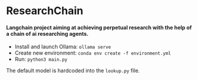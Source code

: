 # ResearchChain
#### Langchain project aiming at achieving perpetual research with the help of a chain of ai researching agents.

* Install and launch Ollama: `ollama serve`
* Create new environment: `conda env create -f environment.yml`
* Run: `python3 main.py`

The default model is hardcoded into the `lookup.py` file.